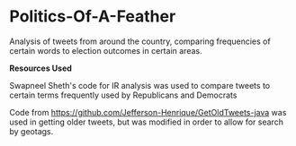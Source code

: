 # Politics-Of-A-Feather
Analysis of tweets from around the country, comparing frequencies of certain words to election outcomes in certain areas.

__Resources Used__

Swapneel Sheth's code for IR analysis was used to compare tweets to certain terms frequently used by Republicans and Democrats

Code from https://github.com/Jefferson-Henrique/GetOldTweets-java was used in getting older tweets, but was modified in order to allow for search by geotags.
